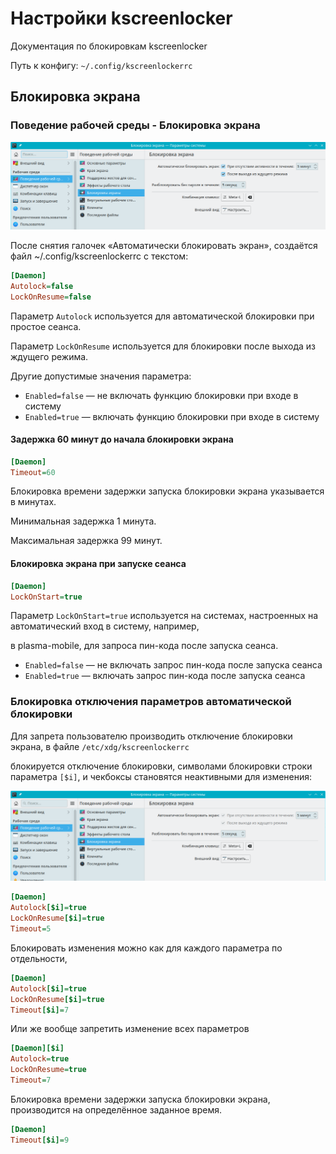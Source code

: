 # Настройки kscreenlocker

Документация по блокировкам kscreenlocker

Путь к конфигу: `~/.config/kscreenlockerrc`

## Блокировка экрана

### Поведение рабочей среды - Блокировка экрана

![""](../img/20230629_110725.png "")

После снятия галочек «Автоматически блокировать экран», создаётся файл ~/.config/kscreenlockerrc с текстом:

```ini
[Daemon]
Autolock=false
LockOnResume=false
```

Параметр `Autolock` используется для автоматической блокировки при простое сеанса.

Параметр `LockOnResume` используется для блокировки после выхода из ждущего режима.

Другие допустимые значения параметра:

* `Enabled=false` — не включать функцию блокировки при входе в систему
* `Enabled=true` — включать функцию блокировки при входе в систему

#### Задержка 60 минут до начала блокировки экрана

```ini
[Daemon]
Timeout=60
```

Блокировка времени задержки запуска блокировки экрана указывается в минутах.

Минимальная задержка 1 минута.

Максимальная задержка 99 минут.

#### Блокировка экрана при запуске сеанса

```ini
[Daemon]
LockOnStart=true
```

Параметр `LockOnStart=true` используется на системах, настроенных на автоматический вход в систему, например,

в plasma-mobile, для запроса пин-кода после запуска сеанса.

* `Enabled=false` — не включать запрос пин-кода после запуска сеанса
* `Enabled=true` — включать запрос пин-кода после запуска сеанса

### Блокировка отключения параметров автоматической блокировки

Для запрета пользователю производить отключение блокировки экрана, в файле `/etc/xdg/kscreenlockerrc`

блокируется отключение блокировки, символами блокировки строки параметра `[$i]`, и чекбоксы становятся неактивными для изменения:

![""](../img/20230702_104909.png "")

```ini
[Daemon]
Autolock[$i]=true
LockOnResume[$i]=true
Timeout=5
```
Блокировать изменения можно как для каждого параметра по отдельности,

```ini
[Daemon]
Autolock[$i]=true
LockOnResume[$i]=true
Timeout[$i]=7
```

Или же вообще запретить изменение всех параметров

```ini
[Daemon][$i]
Autolock=true
LockOnResume=true
Timeout=7
```

Блокировка времени задержки запуска блокировки экрана, производится на определённое заданное время.

```ini
[Daemon]
Timeout[$i]=9
```
